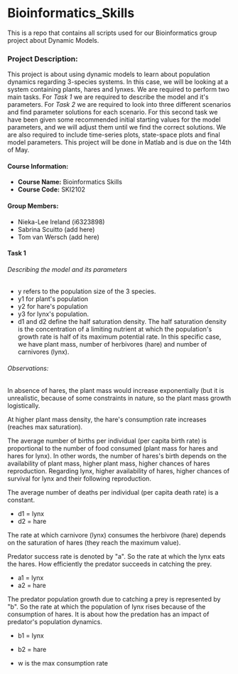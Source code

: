# Bioinformatics_Skills

This is a repo that contains all scripts used for our Bioinformatics group project about Dynamic Models. 

### Project Description:  
This project is about using dynamic models to learn about population dynamics regarding 3-species systems. In this case, we will be looking at a system containing plants, hares and lynxes. We are required to perform two main tasks. For *Task 1* we are required to describe the model and it's parameters. For *Task 2* we are required to look into three different scenarios and find parameter solutions for each scenario. For this second task we have been given some recommended initial starting values for the model parameters, and we will adjust them until we find the correct solutions.  We are also required to include time-series plots, state-space plots and final model parameters. This project will be done in Matlab and is due on the 14th of May. 


#### Course Information:
- **Course Name:** Bioinformatics Skills
- **Course Code:** SKI2102

#### Group Members:
- Nieka-Lee Ireland (i6323898)  
- Sabrina Scuitto (add here)  
- Tom van Wersch (add here)  


#### Task 1
###### Describing the model and its parameters 

- y refers to the population size of the 3 species. 
- y1 for plant's population
- y2 for hare's population
- y3 for lynx's population.
- d1 and d2 define the half saturation density. The half saturation density is the concentration of a limiting nutrient at which the population's growth rate is half of its maximum potential rate. In this specific case, we have plant mass, number of herbivores (hare) and number of carnivores (lynx).

###### Observations:  
In absence of hares, the plant mass would increase exponentially (but it is unrealistic, because of some constraints in nature, so the plant mass growth logistically. 

At higher plant mass density, the hare's consumption rate increases (reaches max saturation).

The average number of births per individual (per capita birth rate) is proportional to the number of food consumed (plant mass for hares and hares for lynx). In other words, the number of hares's birth depends on the availability of plant mass, higher plant mass, higher chances of hares reproduction. Regarding lynx, higher availability of hares, higher chances of survival for lynx and their following reproduction.

The average number of deaths per individual (per capita death rate) is a constant.
- d1 = lynx
- d2 = hare

The rate at which carnivore (lynx) consumes the herbivore (hare) depends on the saturation of hares (they reach the maximum value).

Predator success rate is denoted by "a". So the rate at which the lynx eats the hares. How efficiently the predator succeeds in catching the prey.
- a1 = lynx
- a2 = hare

The predator population growth due to catching a prey is represented by "b". So the rate at which the population of lynx rises because of the consumption of hares. It is about how the predation has an impact of predator's population dynamics.
- b1 = lynx
- b2 = hare


- w is the max consumption rate
